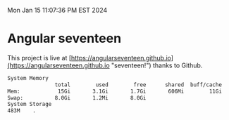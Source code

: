 Mon Jan 15 11:07:36 PM EST 2024

# Angular seventeen


This project is live at [https://angularseventeen.github.io](https://angularseventeen.github.io "seventeen!") thanks to Github.

```bash
System Memory
               total        used        free      shared  buff/cache   available
Mem:            15Gi       3.1Gi       1.7Gi       606Mi        11Gi        12Gi
Swap:          8.0Gi       1.2Mi       8.0Gi
System Storage
483M	.
```
